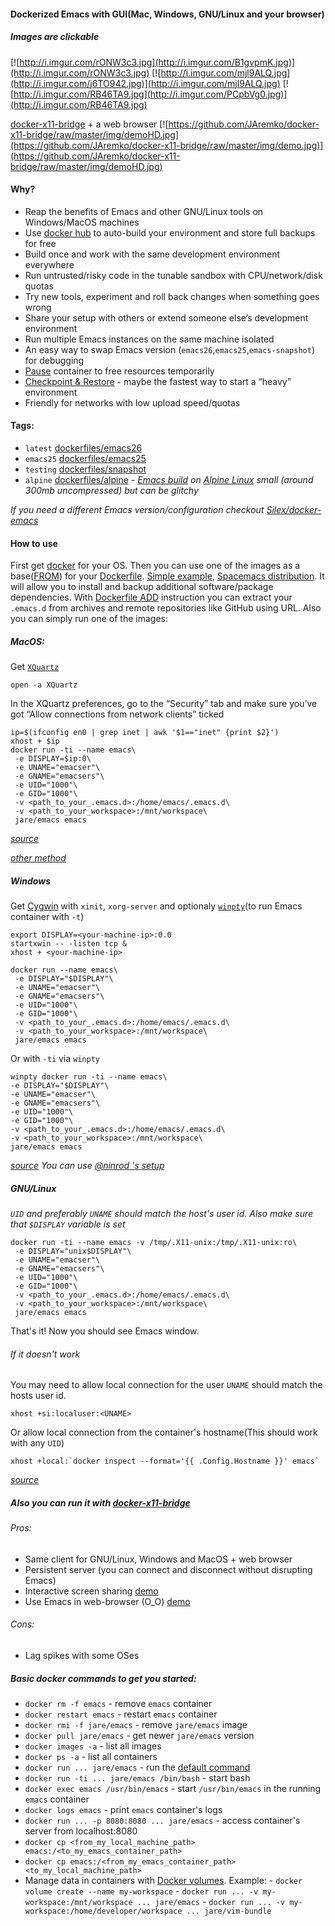 #### Dockerized Emacs with GUI(Mac, Windows, GNU/Linux and your browser)

##### *Images are clickable*

[![http://i.imgur.com/rONW3c3.jpg](http://i.imgur.com/B1gvpmK.jpg)](http://i.imgur.com/rONW3c3.jpg)
[![http://i.imgur.com/mjl9ALQ.jpg](http://i.imgur.com/j6TO942.jpg)](http://i.imgur.com/mjl9ALQ.jpg)
[![http://i.imgur.com/RB46TA9.jpg](http://i.imgur.com/PCpbVg0.jpg)](http://i.imgur.com/RB46TA9.jpg)

[docker-x11-bridge](https://github.com/JAremko/docker-x11-bridge) + a web browser
[![https://github.com/JAremko/docker-x11-bridge/raw/master/img/demoHD.jpg](https://github.com/JAremko/docker-x11-bridge/raw/master/img/demo.jpg)](https://github.com/JAremko/docker-x11-bridge/raw/master/img/demoHD.jpg)


#### Why?
  - Reap the benefits of Emacs and other GNU/Linux tools on Windows/MacOS machines
  - Use [docker hub](https://hub.docker.com/) to auto-build your environment and store full backups for free
  - Build once and work with the same development environment everywhere
  - Run untrusted/risky code in the tunable sandbox with CPU/network/disk quotas
  - Try new tools, experiment and roll back changes when something goes wrong
  - Share your setup with others or extend someone else’s development environment
  - Run multiple Emacs instances on the same machine isolated
  - An easy way to swap Emacs version (`emacs26`,`emacs25`,`emacs-snapshot`) for debugging
  - [Pause](https://docs.docker.com/engine/reference/commandline/pause) container to free resources temporarily
  - [Checkpoint & Restore](https://github.com/docker/docker/blob/1.13.x/experimental/checkpoint-restore.md) - maybe the fastest way to start a “heavy” environment
  - Friendly for networks with low upload speed/quotas

#### Tags:
 - `latest`  [dockerfiles/emacs26](https://github.com/JAremko/docker-emacs/blob/master/Dockerfile.emacs26)
 - `emacs25`  [dockerfiles/emacs25](https://github.com/JAremko/docker-emacs/blob/master/Dockerfile.emacs25)
 - `testing` [dockerfiles/snapshot](https://github.com/JAremko/docker-emacs/blob/master/Dockerfile.snapshot)
 - `alpine` [dockerfiles/alpine](https://github.com/JAremko/docker-emacs/blob/master/Dockerfile.alpine) - *[Emacs build](https://pkgs.alpinelinux.org/package/edge/community/x86_64/emacs) on [Alpine Linux](https://www.alpinelinux.org/) small (around 300mb uncompressed) but can be glitchy*

*If you need a different Emacs version/configuration checkout [Silex/docker-emacs](https://github.com/Silex/docker-emacs)*

#### How to use
First get [docker](https://docs.docker.com/engine/installation/) for your OS.
Then you can use one of the images as a base([FROM](https://docs.docker.com/engine/reference/builder/#/from)) for your [Dockerfile](https://docs.docker.com/engine/reference/builder/).
[Simple example](https://github.com/JAremko/docker-emacs-example), [Spacemacs distribution](https://github.com/syl20bnr/spacemacs/tree/develop/layers/%2Bdistributions/spacemacs-docker).
It will allow you to install and backup additional software/package dependencies. With [Dockerfile ADD](https://docs.docker.com/engine/reference/builder/#add) instruction
you can extract your `.emacs.d` from archives and remote repositories like GitHub using URL.
Also you can simply run one of the images:

##### MacOS:
Get [`XQuartz`](https://www.xquartz.org)

```
open -a XQuartz
```
In the XQuartz preferences, go to the “Security” tab and make sure you’ve got “Allow connections from network clients” ticked
```
ip=$(ifconfig en0 | grep inet | awk '$1=="inet" {print $2}')
xhost + $ip
docker run -ti --name emacs\
 -e DISPLAY=$ip:0\
 -e UNAME="emacser"\
 -e GNAME="emacsers"\
 -e UID="1000"\
 -e GID="1000"\
 -v <path_to_your_.emacs.d>:/home/emacs/.emacs.d\
 -v <path_to_your_workspace>:/mnt/workspace\
 jare/emacs emacs
```
*[source](https://fredrikaverpil.github.io/2016/07/31/docker-for-mac-and-gui-applications/)*

*[other method](https://github.com/chanezon/docker-tips/blob/master/x11/README.md)*

##### Windows
Get [Cygwin](https://www.cygwin.com/) with `xinit`, `xorg-server` and optionaly [`winpty`](https://github.com/rprichard/winpty)(to run Emacs container with `-t`)
```
export DISPLAY=<your-machine-ip>:0.0
startxwin -- -listen tcp &
xhost + <your-machine-ip>
```

```
docker run --name emacs\
 -e DISPLAY="$DISPLAY"\
 -e UNAME="emacser"\
 -e GNAME="emacsers"\
 -e UID="1000"\
 -e GID="1000"\
 -v <path_to_your_.emacs.d>:/home/emacs/.emacs.d\
 -v <path_to_your_workspace>:/mnt/workspace\
 jare/emacs emacs
 ```
 Or with `-ti` via `winpty`
 ```
winpty docker run -ti --name emacs\
 -e DISPLAY="$DISPLAY"\
 -e UNAME="emacser"\
 -e GNAME="emacsers"\
 -e UID="1000"\
 -e GID="1000"\
 -v <path_to_your_.emacs.d>:/home/emacs/.emacs.d\
 -v <path_to_your_workspace>:/mnt/workspace\
 jare/emacs emacs
 ```
*[source](http://manomarks.github.io/2015/12/03/docker-gui-windows.html)*
*You can use [@ninrod 's setup](https://www.reddit.com/r/emacs/comments/7a63r4/emacs_in_win10linuxdockerxserver_combo/)*

##### GNU/Linux
*`UID` and preferably `UNAME` should match the host's user id.
Also make sure that `$DISPLAY` variable is set*
```
docker run -ti --name emacs -v /tmp/.X11-unix:/tmp/.X11-unix:ro\
 -e DISPLAY="unix$DISPLAY"\
 -e UNAME="emacser"\
 -e GNAME="emacsers"\
 -e UID="1000"\
 -e GID="1000"\
 -v <path_to_your_.emacs.d>:/home/emacs/.emacs.d\
 -v <path_to_your_workspace>:/mnt/workspace\
 jare/emacs emacs
```
That's it! Now you should see Emacs window.

###### If it doesn't work

You may need to allow local connection for the user
`UNAME` should match the hosts user id.
```
xhost +si:localuser:<UNAME>
```
Or allow local connection from the container's hostname(This should work with any `UID`)
```
xhost +local:`docker inspect --format='{{ .Config.Hostname }}' emacs`
```
*[source](http://stackoverflow.com/questions/25281992/alternatives-to-ssh-x11-forwarding-for-docker-containers)*

##### Also you can run it with [docker-x11-bridge](https://github.com/JAremko/docker-x11-bridge)
###### Pros:
  - Same client for GNU/Linux, Windows and MacOS + web browser
  - Persistent server (you can connect and disconnect without disrupting Emacs)
  - Interactive screen sharing [demo](https://imgur.com/ijdSuX6)
  - Use Emacs in web-browser (O_O) [demo](https://imgur.com/wDLDMZN)

###### Cons:
  - Lag spikes with some OSes

##### Basic docker commands to get you started:
  - `docker rm -f emacs` - remove `emacs` container
  - `docker restart emacs` - restart `emacs` container
  - `docker rmi -f jare/emacs` - remove `jare/emacs` image
  - `docker pull jare/emacs` - get newer `jare/emacs` version
  - `docker images -a` - list all images
  - `docker ps -a` - list all containers
  - `docker run ... jare/emacs` - run the [default command](https://github.com/JAremko/docker-emacs/blob/master/Dockerfile#L45)
  - `docker run -ti ... jare/emacs /bin/bash` - start bash
  - `docker exec emacs /usr/bin/emacs` - start `/usr/bin/emacs` in the running `emacs` container
  - `docker logs emacs` - print `emacs` container's logs
  - `docker run ... -p 8080:8080 ... jare/emacs` - access container's server from localhost:8080
  - `docker cp <from_my_local_machine_path> emacs:/<to_my_emacs_container_path>`
  - `docker cp emacs:/<from_my_emacs_container_path> <to_my_local_machine_path>`
  -  Manage data in containers with [Docker volumes](https://docs.docker.com/engine/tutorials/dockervolumes/). Example:
    -  `docker volume create --name my-workspace`
    -  `docker run ... -v my-workspace:/mnt/workspace ... jare/emacs`
    -  `docker run ... -v my-workspace:/home/developer/workspace ... jare/vim-bundle`
